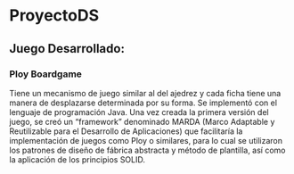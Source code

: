 # ProyectoDS


## Juego Desarrollado:
### Ploy Boardgame
Tiene un mecanismo de juego similar al del ajedrez y cada ficha tiene una manera de desplazarse determinada por su forma. Se implementó con el lenguaje de programación Java. Una vez creada la primera versión del juego, se creó un “framework” denominado MARDA (Marco Adaptable y Reutilizable para el Desarrollo de Aplicaciones) que facilitaría la implementación de juegos como Ploy o similares, para lo cual se utilizaron los patrones de diseño de fábrica abstracta y método de plantilla, así como la aplicación de los principios SOLID.